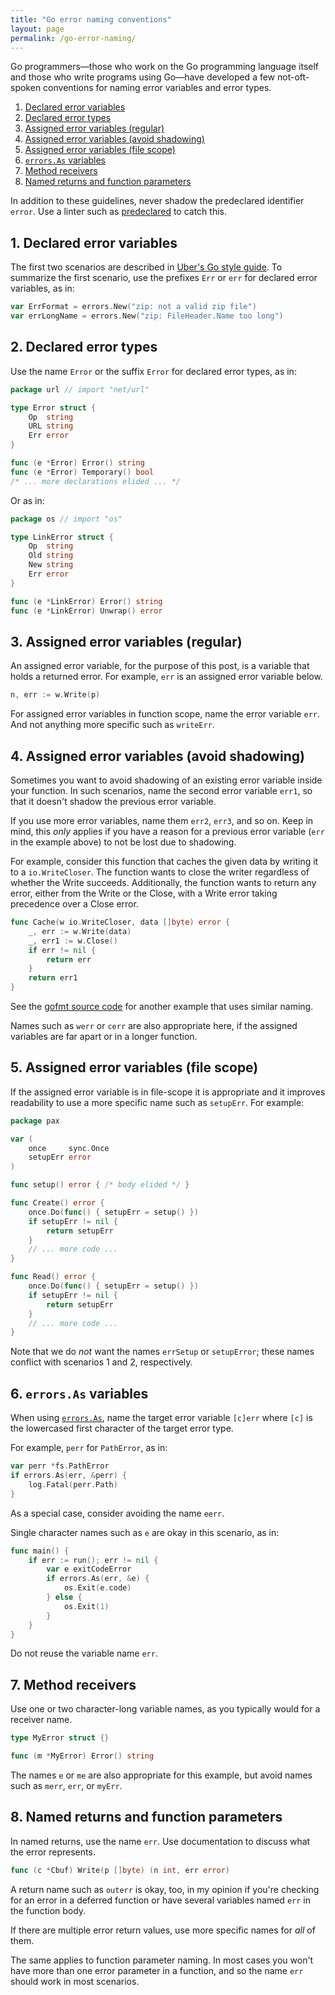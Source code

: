```yaml
---
title: "Go error naming conventions"
layout: page
permalink: /go-error-naming/
---
```


Go programmers—those who work on the Go programming language itself and
those who write programs using Go—have developed a few not-oft-spoken
conventions for naming error variables and error types.

  1. <a class="no-underline" href="#1-declared-error-variables">Declared error variables</a>
  1. <a class="no-underline" href="#2-declared-error-types">Declared error types</a>
  1. <a class="no-underline" href="#3-assigned-error-variables-regular">Assigned error variables (regular)</a>
  1. <a class="no-underline" href="#4-assigned-error-variables-avoid-shadowing">Assigned error variables (avoid shadowing)</a>
  1. <a class="no-underline" href="#5-assigned-error-variables-file-scope">Assigned error variables (file scope)</a>
  1. <a class="no-underline" href="#6-errorsas-variables">`errors.As` variables</a>
  1. <a class="no-underline" href="#7-method-receivers">Method receivers</a>
  1. <a class="no-underline" href="#8-named-returns-and-function-parameters">Named returns and function parameters</a>

In addition to these guidelines, never shadow the predeclared
identifier `error`. Use a linter such as [predeclared][3] to catch
this.

## 1. Declared error variables

The first two scenarios are described in [Uber's Go style guide][1]. To
summarize the first scenario, use the prefixes `Err` or `err` for
declared error variables, as in:

```go
var ErrFormat = errors.New("zip: not a valid zip file")
var errLongName = errors.New("zip: FileHeader.Name too long")
```

## 2. Declared error types

Use the name `Error` or the suffix `Error` for declared error types, as
in:

```go
package url // import "net/url"

type Error struct {
    Op  string
    URL string
    Err error
}

func (e *Error) Error() string
func (e *Error) Temporary() bool
/* ... more declarations elided ... */
```

Or as in:

```go
package os // import "os"

type LinkError struct {
    Op  string
    Old string
    New string
    Err error
}

func (e *LinkError) Error() string
func (e *LinkError) Unwrap() error
```

## 3. Assigned error variables (regular)

An assigned error variable, for the purpose of this post, is a variable
that holds a returned error. For example, `err` is an assigned error
variable below.

```go
n, err := w.Write(p)
```

For assigned error variables in function scope, name the error variable
`err`. And not anything more specific such as `writeErr`.

## 4. Assigned error variables (avoid shadowing)

Sometimes you want to avoid shadowing of an existing error variable
inside your function. In such scenarios, name the second error variable
`err1`, so that it doesn't shadow the previous error variable.

If you use more error variables, name them `err2`, `err3`, and so on.
Keep in mind, this *only* applies if you have a reason for a previous
error variable (`err` in the example above) to not be lost due to
shadowing.

For example, consider this function that caches the given data by
writing it to a `io.WriteCloser`. The function wants to close the writer
regardless of whether the Write succeeds. Additionally, the function
wants to return any error, either from the Write or the Close, with a
Write error taking precedence over a Close error.

```go
func Cache(w io.WriteCloser, data []byte) error {
    _, err := w.Write(data)
    _, err1 := w.Close()
    if err != nil {
        return err
    }
    return err1
}
```

See the [gofmt source code][2] for another example that uses similar
naming.

Names such as `werr` or `cerr` are also appropriate here, if the
assigned variables are far apart or in a longer function.

## 5. Assigned error variables (file scope)

If the assigned error variable is in file-scope it is
appropriate and it improves readability to use a more specific name
such as `setupErr`. For example:

```go
package pax

var (
    once     sync.Once
    setupErr error
)

func setup() error { /* body elided */ }

func Create() error {
    once.Do(func() { setupErr = setup() })
    if setupErr != nil {
        return setupErr
    }
    // ... more code ...
}

func Read() error {
    once.Do(func() { setupErr = setup() })
    if setupErr != nil {
        return setupErr
    }
    // ... more code ...
}
```

Note that we do *not* want the names `errSetup` or `setupError`; these
names conflict with scenarios 1 and 2, respectively.

## 6. `errors.As` variables

When using [`errors.As`](https://pkg.go.dev/errors), name
the target error variable `[c]err` where `[c]` is the lowercased first
character of the target error type.

For example, `perr` for `PathError`, as in:

```go
var perr *fs.PathError
if errors.As(err, &perr) {
    log.Fatal(perr.Path)
}
```

As a special case, consider avoiding the name `eerr`.

Single character names such as `e` are okay in this scenario, as in:

```go
func main() {
    if err := run(); err != nil {
        var e exitCodeError
        if errors.As(err, &e) {
            os.Exit(e.code)
        } else {
            os.Exit(1)
        }
    }
}
```

Do not reuse the variable name `err`.

## 7. Method receivers

Use one or two character-long variable names, as you typically would
for a receiver name.

```go
type MyError struct {}

func (m *MyError) Error() string
```

The names `e` or `me` are also appropriate for this example, but avoid
names such as `merr`, `err`, or `myErr`.

## 8. Named returns and function parameters

In named returns, use the name `err`. Use documentation to discuss what
the error represents.

```go
func (c *Cbuf) Write(p []byte) (n int, err error)
```

A return name such as `outerr` is okay, too, in my opinion
if you're checking for an error in a deferred function or have
several variables named `err` in the function body.

If there are multiple error return values, use
more specific names for *all* of them.

The same applies to function parameter naming. In most cases you
won't have more than one error parameter in a function, and so the
name `err` should work in most scenarios.

[1]: https://github.com/uber-go/guide/blob/master/style.md#error-naming
[2]: https://cs.opensource.google/go/go/+/master:src/cmd/gofmt/gofmt.go;l=493-495;drc=1ce6fd03b8a72fd8346fb23a975124edf977d25e
[3]: https://github.com/nishanths/predeclared
